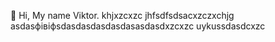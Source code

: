  👋 Hi, My name Viktor.
khjxzcxzc
jhfsdfsdsacxzczxchjg
asdasфівіфsdasdasdasdasdasasdasdxzcxzc
uykussdasdcxzc
